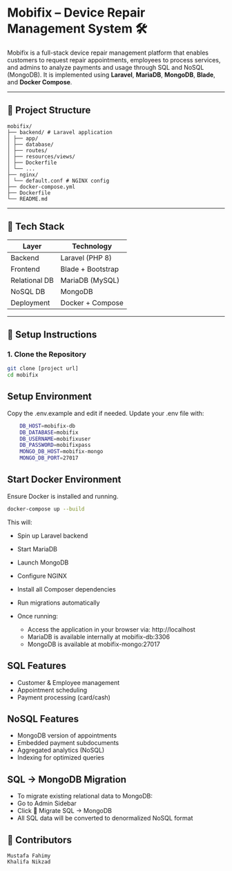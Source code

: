 # Mobifix – Device Repair Management System 🛠

Mobifix is a full-stack device repair management platform that enables customers to request repair appointments, employees to process services, and admins to analyze payments and usage through SQL and NoSQL (MongoDB). It is implemented using **Laravel**, **MariaDB**, **MongoDB**, **Blade**, and **Docker Compose**.

---

## 🧱 Project Structure

```
mobifix/
├── backend/ # Laravel application
│ ├── app/
│ ├── database/
│ ├── routes/
│ ├── resources/views/
│ ├── Dockerfile
│ └── ...
├── nginx/
│ └── default.conf # NGINX config
├── docker-compose.yml
├── Dockerfile
└── README.md
```

---

## 🚀 Tech Stack

| Layer         | Technology        |
| ------------- | ----------------- |
| Backend       | Laravel (PHP 8)   |
| Frontend      | Blade + Bootstrap |
| Relational DB | MariaDB (MySQL)   |
| NoSQL DB      | MongoDB           |
| Deployment    | Docker + Compose  |

---

## 🔧 Setup Instructions

### 1. Clone the Repository

```bash
git clone [project url]
cd mobifix

```

## Setup Environment

Copy the .env.example and edit if needed.
Update your .env file with:

```bash
    DB_HOST=mobifix-db
    DB_DATABASE=mobifix
    DB_USERNAME=mobifixuser
    DB_PASSWORD=mobifixpass
    MONGO_DB_HOST=mobifix-mongo
    MONGO_DB_PORT=27017

```

## Start Docker Environment

Ensure Docker is installed and running.

```bash
docker-compose up --build
```

This will:

- Spin up Laravel backend
- Start MariaDB
- Launch MongoDB
- Configure NGINX
- Install all Composer dependencies
- Run migrations automatically

- Once running:
  - Access the application in your browser via: http://localhost
  - MariaDB is available internally at mobifix-db:3306
  - MongoDB is available at mobifix-mongo:27017

## SQL Features

- Customer & Employee management
- Appointment scheduling
- Payment processing (card/cash)

## NoSQL Features

- MongoDB version of appointments
- Embedded payment subdocuments
- Aggregated analytics (NoSQL)
- Indexing for optimized queries

## SQL → MongoDB Migration

- To migrate existing relational data to MongoDB:
- Go to Admin Sidebar
- Click 🔁 Migrate SQL → MongoDB
- All SQL data will be converted to denormalized NoSQL format

## 🤝 Contributors

    Mustafa Fahimy
    Khalifa Nikzad
